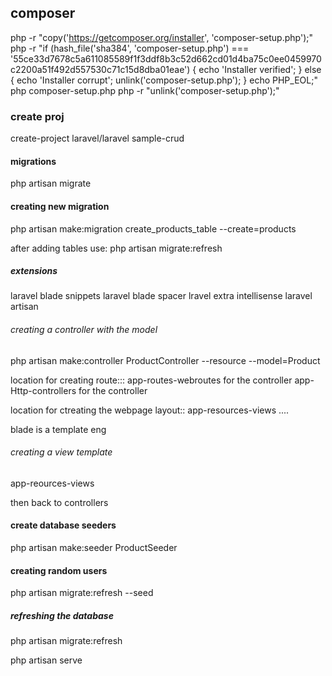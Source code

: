## composer
php -r "copy('https://getcomposer.org/installer', 'composer-setup.php');"
php -r "if (hash_file('sha384', 'composer-setup.php') === '55ce33d7678c5a611085589f1f3ddf8b3c52d662cd01d4ba75c0ee0459970c2200a51f492d557530c71c15d8dba01eae') { echo 'Installer verified'; } else { echo 'Installer corrupt'; unlink('composer-setup.php'); } echo PHP_EOL;"
php composer-setup.php
php -r "unlink('composer-setup.php');"

### create proj
create-project laravel/laravel sample-crud

#### migrations
php artisan migrate

#### creating new migration
php artisan make:migration create_products_table --create=products

after adding tables use: php artisan migrate:refresh

##### extensions
laravel blade snippets
laravel blade spacer
lravel extra intellisense
laravel artisan

###### creating a controller with the model

php artisan make:controller ProductController --resource --model=Product

location for creating route:::
app-routes-webroutes for the controller
app-Http-controllers for the controller


location for ctreating the webpage layout:: 
app-resources-views ....

blade is a template eng

###### creating a view template
app-reources-views

then back to controllers

#### create database seeders
php artisan make:seeder ProductSeeder

#### creating random users
php artisan migrate:refresh --seed

##### refreshing the database
php artisan migrate:refresh

php artisan serve